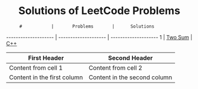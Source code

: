 # <div align = "center">  Solutions of LeetCode Problems </div>


         #           |       Problems       |      Solutions
-------------------- | -------------------- | --------------------
         1           | [Two Sum](https://leetcode.com/problems/two-sum/) | [C++](https://github.com/Ajay199903/coding-problems/blob/main/leetcode/01-two-sum.cpp)



First Header | Second Header
------------ | -------------
Content from cell 1 | Content from cell 2
Content in the first column | Content in the second column
